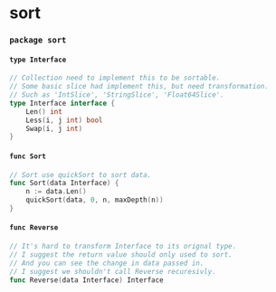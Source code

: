 # sort

### `package sort`

#### `type Interface`

```go
// Collection need to implement this to be sortable.
// Some basic slice had implement this, but need transformation.
// Such as 'IntSlice', 'StringSlice', 'Float64Slice'.
type Interface interface {
	Len() int
	Less(i, j int) bool
	Swap(i, j int)
}
```

#### `func Sort`

```go
// Sort use quickSort to sort data.
func Sort(data Interface) {
	n := data.Len()
	quickSort(data, 0, n, maxDepth(n))
}
```

#### `func Reverse`

```go
// It's hard to transform Interface to its orignal type.
// I suggest the return value should only used to sort.
// And you can see the change in data passed in.
// I suggest we shouldn't call Reverse recuresivly.
func Reverse(data Interface) Interface
```

